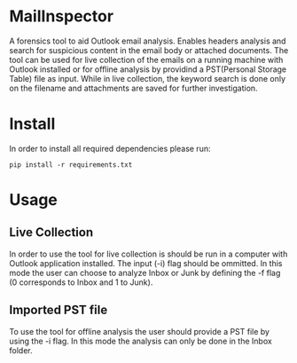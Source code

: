 # MailInspector
A forensics tool to aid Outlook email analysis. Enables headers analysis and search for suspicious content in the email body or attached documents. The tool can be used for live collection of the emails on a running machine with Outlook installed or for offline analysis by providind a PST(Personal Storage Table) file as input. While in live collection, the keyword search is done only on the filename and attachments are saved for further investigation.

# Install 
In order to install all required dependencies please run:
```
pip install -r requirements.txt 
```
# Usage

## Live Collection
In order to use the tool for live collection is should be run in a computer with Outlook application installed. The input (-i) flag should be ommitted. In this mode the user can choose to analyze Inbox or Junk by defining the -f flag (0 corresponds to Inbox and 1 to Junk).

## Imported PST file
To use the tool for offline analysis the user should provide a PST file by using the -i flag. In this mode the analysis can only be done in the Inbox folder.

